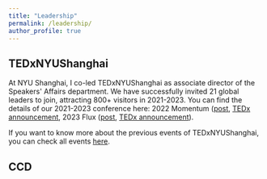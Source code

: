 ```yaml
---
title: "Leadership"
permalink: /leadership/
author_profile: true
---
```

## TEDxNYUShanghai

At NYU Shanghai, I co-led TEDxNYUShanghai as associate director of the Speakers' Affairs department. We have successfully invited 21 global leaders to join, attracting 800+ visitors in 2021-2023. You can find the details of our 2021-2023 conference here: 2022 Momentum ([post](https://shanghai.nyu.edu/news/tedxnyushanghai-presents-momentum-time-coronavirus), [TEDx announcement](https://www.ted.com/tedx/events/48579), 2023 Flux ([post](https://shanghai.nyu.edu/news/tedxnyushanghai-self-discovery-and-resilience-state-flux), [TEDx announcement](https://www.ted.com/tedx/events/51403)). 

If you want to know more about the previous events of TEDxNYUShanghai, you can check all events [here](https://www.ted.com/tedx/events?autocomplete_filter=TEDxNYUShanghai&when=past).

## CCD
